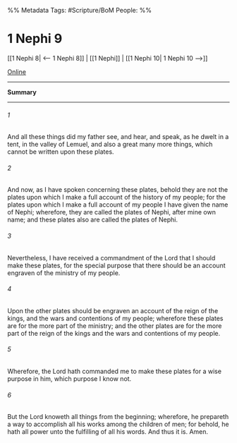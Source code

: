 %% Metadata
Tags: #Scripture/BoM
People: 
%%
# 1 Nephi 9
[[1 Nephi 8| <-- 1 Nephi 8]] | [[1 Nephi]] | [[1 Nephi 10| 1 Nephi 10 -->]]

[Online](https://churchofjesuschrist.org/study/scriptures/bofm/1-ne/9?lang=eng)

---
__Summary__



---
###### 1
And all these things did my father see, and hear, and speak, as he dwelt in a tent, in the valley of Lemuel, and also a great many more things, which cannot be written upon these plates.
###### 2
And now, as I have spoken concerning these plates, behold they are not the plates upon which I make a full account of the history of my people; for the plates upon which I make a full account of my people I have given the name of Nephi; wherefore, they are called the plates of Nephi, after mine own name; and these plates also are called the plates of Nephi.
###### 3
Nevertheless, I have received a commandment of the Lord that I should make these plates, for the special purpose that there should be an account engraven of the ministry of my people.
###### 4
Upon the other plates should be engraven an account of the reign of the kings, and the wars and contentions of my people; wherefore these plates are for the more part of the ministry; and the other plates are for the more part of the reign of the kings and the wars and contentions of my people.
###### 5
Wherefore, the Lord hath commanded me to make these plates for a wise purpose in him, which purpose I know not.
###### 6
But the Lord knoweth all things from the beginning; wherefore, he prepareth a way to accomplish all his works among the children of men; for behold, he hath all power unto the fulfilling of all his words. And thus it is. Amen.



